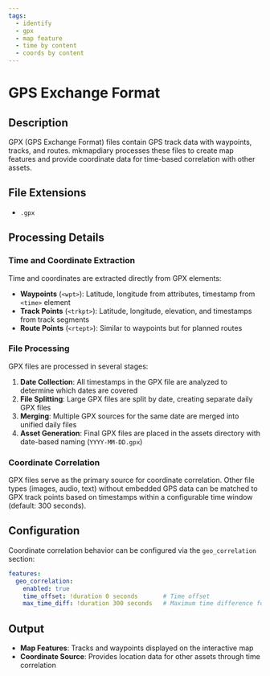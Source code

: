 ```yaml
---
tags:
  - identify
  - gpx
  - map feature
  - time by content
  - coords by content
---
```


# GPS Exchange Format

## Description

GPX (GPS Exchange Format) files contain GPS track data with waypoints, tracks, and routes. mkmapdiary processes these files to create map features and provide coordinate data for time-based correlation with other assets.

## File Extensions

- `.gpx`

## Processing Details

### Time and Coordinate Extraction

Time and coordinates are extracted directly from GPX elements:

- **Waypoints** (`<wpt>`): Latitude, longitude from attributes, timestamp from `<time>` element
- **Track Points** (`<trkpt>`): Latitude, longitude, elevation, and timestamps from track segments
- **Route Points** (`<rtept>`): Similar to waypoints but for planned routes

### File Processing

GPX files are processed in several stages:

1. **Date Collection**: All timestamps in the GPX file are analyzed to determine which dates are covered
2. **File Splitting**: Large GPX files are split by date, creating separate daily GPX files
3. **Merging**: Multiple GPX sources for the same date are merged into unified daily files
4. **Asset Generation**: Final GPX files are placed in the assets directory with date-based naming (`YYYY-MM-DD.gpx`)

### Coordinate Correlation

GPX files serve as the primary source for coordinate correlation. Other file types (images, audio, text) without embedded GPS data can be matched to GPX track points based on timestamps within a configurable time window (default: 300 seconds).

## Configuration

Coordinate correlation behavior can be configured via the `geo_correlation` section:

```yaml
features:
  geo_correlation:
    enabled: true
    time_offset: !duration 0 seconds       # Time offset 
    max_time_diff: !duration 300 seconds   # Maximum time difference for correlation
```

## Output

- **Map Features**: Tracks and waypoints displayed on the interactive map
- **Coordinate Source**: Provides location data for other assets through time correlation